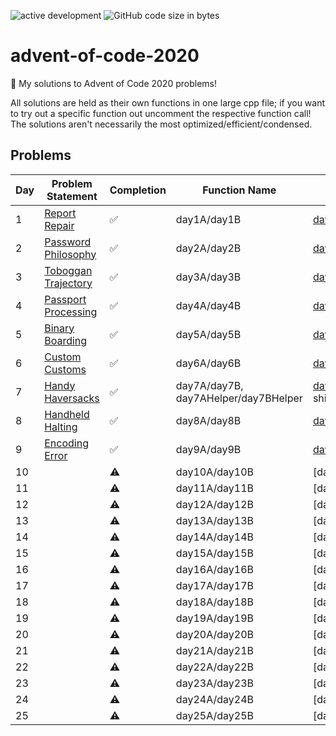 ![active development](https://img.shields.io/badge/active%20dev-yes-brightgreen.svg)
![GitHub code size in bytes](https://img.shields.io/github/languages/code-size/simcard0000/advent-of-code-2020.svg)
# advent-of-code-2020
🎄 My solutions to Advent of Code 2020 problems!

All solutions are held as their own functions in one large cpp file; if you want to try out a specific function out uncomment the respective function call! The solutions aren't necessarily the most optimized/efficient/condensed.

## Problems
| Day | Problem Statement                                          | Completion | Function Name |           Input           | A: Solution | B: Solution | 
| --- | ---------------------------------------------------------- | ---------- | ------------- | ------------------------- | ----------- | ----------- |
|  1  | [Report Repair](https://adventofcode.com/2020/day/1)       | ✅         | day1A/day1B  | [day1input](https://github.com/simcard0000/advent-of-code-2020/blob/main/src/day1input.txt)              |   987339   |  259521570  |
|  2  | [Password Philosophy](https://adventofcode.com/2020/day/2) | ✅         | day2A/day2B  | [day2input](https://github.com/simcard0000/advent-of-code-2020/blob/main/src/day2input.txt)              |     393    |     690  | 
|  3  | [Toboggan Trajectory](https://adventofcode.com/2020/day/3) | ✅         | day3A/day3B  | [day3input](https://github.com/simcard0000/advent-of-code-2020/blob/main/src/day3input.txt)              |     230    |  9533698720 |
|  4  | [Passport Processing](https://adventofcode.com/2020/day/4) | ✅         | day4A/day4B  | [day4input](https://github.com/simcard0000/advent-of-code-2020/blob/main/src/day4input.txt)              |     216    |    150   |
|  5  | [Binary Boarding](https://adventofcode.com/2020/day/5)     | ✅         | day5A/day5B  | [day5input](https://github.com/simcard0000/advent-of-code-2020/blob/main/src/day5input.txt)              |     888    |    522   |
|  6  | [Custom Customs](https://adventofcode.com/2020/day/6)      | ✅         | day6A/day6B  | [day6input](https://github.com/simcard0000/advent-of-code-2020/blob/main/src/day6input.txt)              |    7120    |   3570   |
|  7  | [Handy Haversacks](https://adventofcode.com/2020/day/7)    | ✅         | day7A/day7B, day7AHelper/day7BHelper  | [day7input](https://github.com/simcard0000/advent-of-code-2020/blob/main/src/day7input.txt) -> shiny gold               |     126     |    220149    |
|  8  | [Handheld Halting](https://adventofcode.com/2020/day/8)    | ✅         | day8A/day8B  | [day8input](https://github.com/simcard0000/advent-of-code-2020/blob/main/src/day8input.txt)              |    2080    |   2477   |
|  9  | [Encoding Error](https://adventofcode.com/2020/day/9)      | ✅         | day9A/day9B  | [day9input](https://github.com/simcard0000/advent-of-code-2020/blob/main/src/day9input.txt)              |  776203571 | 104800569 |
| 10  |                                                            |⚠            | day10A/day10B| [day10input]               |             |             |
| 11  |                                                            |⚠            | day11A/day11B| [day11input]               |             |             |
| 12  |                                                            |⚠            | day12A/day12B| [day12input]               |             |             |
| 13  |                                                            |⚠            | day13A/day13B| [day13input]               |             |             |
| 14  |                                                            |⚠            | day14A/day14B| [day14input]               |             |             |
| 15  |                                                            |⚠            | day15A/day15B| [day15input]               |             |             |
| 16  |                                                            |⚠            | day16A/day16B| [day16input]               |             |             |
| 17  |                                                            |⚠            | day17A/day17B| [day17input]               |             |             |
| 18  |                                                            |⚠            | day18A/day18B| [day18input]               |             |             |
| 19  |                                                            |⚠            | day19A/day19B| [day19input]               |             |             |
| 20  |                                                            |⚠            | day20A/day20B| [day20input]               |             |             |
| 21  |                                                            |⚠            | day21A/day21B| [day21input]               |             |             |
| 22  |                                                            |⚠            | day22A/day22B| [day22input]               |             |             |
| 23  |                                                            |⚠            | day23A/day23B| [day23input]               |             |             |
| 24  |                                                            |⚠            | day24A/day24B| [day24input]               |             |             |
| 25  |                                                            |⚠            | day25A/day25B| [day25input]               |             |             |
